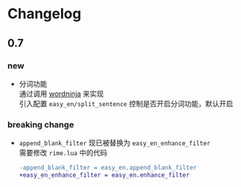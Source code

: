 # Changelog

## 0.7

### new

* 分词功能  
  通过调用 [wordninja](https://github.com/keredson/wordninja) 来实现  
  引入配置 `easy_en/split_sentence` 控制是否开启分词功能，默认开启

### breaking change

* `append_blank_filter` 现已被替换为 `easy_en_enhance_filter`  
  需要修改 `rime.lua` 中的代码

  ```diff
  -append_blank_filter = easy_en.append_blank_filter
  +easy_en_enhance_filter = easy_en.enhance_filter
  ```
